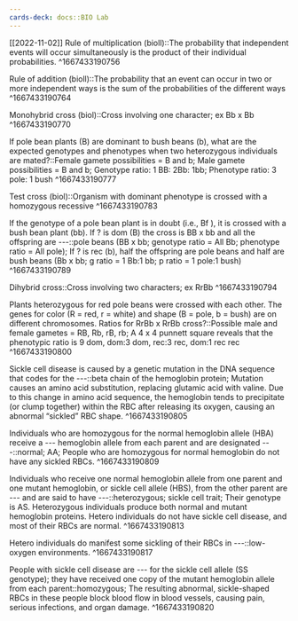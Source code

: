 ```yaml
---
cards-deck: docs::BIO Lab
---
```


[[2022-11-02]]
Rule of multiplication (bioll)::The probability that independent events will occur simultaneously is the product of their individual probabilities.
^1667433190756

Rule of addition (bioll)::The probability that an event can occur in two or more independent ways is the sum of the probabilities of the different ways
^1667433190764

Monohybrid cross (biol)::Cross involving one character; ex Bb x Bb
^1667433190770

lf pole bean plants (B) are dominant to bush beans (b), what are the expected genotypes and phenotypes when two heterozygous individuals are mated?::Female gamete possibilities = B and b; Male gamete possibilities = B and b; Genotype ratio: 1 BB: 2Bb: 1bb; Phenotype ratio: 3 pole: 1 bush
^1667433190777

Test cross (biol)::Organism with dominant phenotype is crossed with a homozygous recessive
^1667433190783

lf the genotype of a pole bean plant is in doubt (i.e., Bf ), it is crossed with a bush bean plant (bb). If ? is dom (B) the cross is BB x bb and all the offspring are ---::pole beans (BB x bb; genotype ratio = All Bb; phenotype ratio = All pole); If ? is rec (b), half the offspring are pole beans and half are bush beans (Bb x bb; g ratio = 1 Bb:1 bb; p ratio = 1 pole:1 bush)
^1667433190789

Dihybrid cross::Cross involving two characters; ex RrBb
^1667433190794

Plants heterozygous for red pole beans were crossed with each other. The genes for color (R = red, r = white) and shape (B = pole, b = bush) are on different chromosomes. Ratios for RrBb x RrBb cross?::Possible male and female gametes = RB, Rb, rB, rb; A 4 x 4 punnett square reveals that the phenotypic ratio is 9 dom, dom:3 dom, rec:3 rec, dom:1 rec rec
^1667433190800

Sickle cell disease is caused by a genetic mutation in the DNA sequence that codes for the ---::beta chain of the hemoglobin protein; Mutation causes an amino acid substitution, replacing glutamic acid with valine. Due to this change in amino acid sequence, the hemoglobin tends to precipitate (or clump together) within the RBC after releasing its oxygen, causing an abnormal “sickled” RBC shape. 
^1667433190805

Individuals who are homozygous for the normal hemoglobin allele (HBA) receive a --- hemoglobin allele from each parent and are designated ---::normal; AA; People who are homozygous for normal hemoglobin do not have any sickled RBCs. 
^1667433190809

Individuals who receive one normal hemoglobin allele from one parent and one mutant hemoglobin, or sickle cell allele (HBS), from the other parent are --- and are said to have ---::heterozygous; sickle cell trait; Their genotype is AS. Heterozygous individuals produce both normal and mutant hemoglobin proteins. Hetero individuals do not have sickle cell disease, and most of their RBCs are normal. 
^1667433190813

Hetero individuals do manifest some sickling of their RBCs in ---::low-oxygen environments. 
^1667433190817

People with sickle cell disease are --- for the sickle cell allele (SS genotype); they have received one copy of the mutant hemoglobin allele from each parent::homozygous; The resulting abnormal, sickle-shaped RBCs in these people block blood flow in blood vessels, causing pain, serious infections, and organ damage.
^1667433190820
